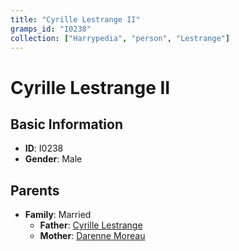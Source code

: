 ```yaml
---
title: "Cyrille Lestrange II"
gramps_id: "I0238"
collection: ["Harrypedia", "person", "Lestrange"]
---
```


# Cyrille Lestrange II

## Basic Information

- **ID**: I0238
- **Gender**: Male

## Parents

- **Family**: Married
  - **Father**: [Cyrille Lestrange](//Lestrange/Cyrille/)
  - **Mother**: [Darenne Moreau](//Moreau/Darenne/)

